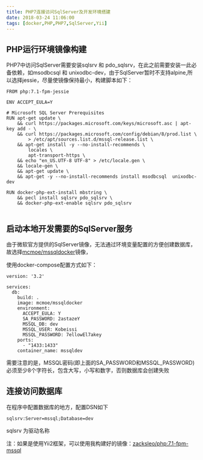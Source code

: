 ```yaml
---
title: PHP7连接访问SqlServer及开发环境搭建
date: 2018-03-24 11:06:00
tags: [docker,PHP,PHP7,SqlServer,Yii]
---
```


## PHP运行环境镜像构建

PHP7中访问SqlServer需要安装sqlsrv 和 pdo_sqlsrv，在此之前需要安装一此必备依赖，如msodbcsql 和 unixodbc-dev，由于SqlServer暂时不支持alpine,所以选择jessie，尽量使镜像保持最小，构建脚本如下：

```
FROM php:7.1-fpm-jessie

ENV ACCEPT_EULA=Y

# Microsoft SQL Server Prerequisites
RUN apt-get update \
    && curl https://packages.microsoft.com/keys/microsoft.asc | apt-key add - \
    && curl https://packages.microsoft.com/config/debian/8/prod.list \
        > /etc/apt/sources.list.d/mssql-release.list \
    && apt-get install -y --no-install-recommends \
        locales \
        apt-transport-https \
    && echo "en_US.UTF-8 UTF-8" > /etc/locale.gen \
    && locale-gen \
    && apt-get update \
    && apt-get -y --no-install-recommends install msodbcsql  unixodbc-dev

RUN docker-php-ext-install mbstring \
    && pecl install sqlsrv pdo_sqlsrv \
    && docker-php-ext-enable sqlsrv pdo_sqlsrv
    
```

## 启动本地开发需要的SqlServer服务

由于微软官方提供的SqlServer镜像，无法通过环境变量配置的方便创建数据库，故选择[mcmoe/mssqldocker](https://github.com/mcmoe/mssqldocker)镜像，

使用docker-compose配置方式如下：

```
version: '3.2'

services:
  db:
    build: .
    image: mcmoe/mssqldocker
    environment:
      ACCEPT_EULA: Y
      SA_PASSWORD: 2astazeY
      MSSQL_DB: dev
      MSSQL_USER: Kobeissi
      MSSQL_PASSWORD: 7ellowEl7akey
    ports:
      - "1433:1433"
    container_name: mssqldev
```

需要注意的是，MSSQL密码(即上面的SA_PASSWORD和MSSQL_PASSWORD)必须至少8个字符长，包含大写，小写和数字，否则数据库会创建失败


## 连接访问数据库

在程序中配置数据库的地方，配置DSN如下 

```
sqlsrv:Server=mssql;Database=dev

```
sqlsrv 为驱动名称

注：如果是使用Yii2框架，可以使用我构建好的镜像：[zacksleo/php:7.1-fpm-mssql](https://hub.docker.com/r/zacksleo/php/tags/)
